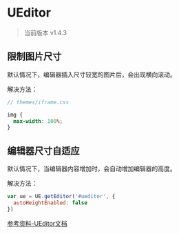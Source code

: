 # UEditor

> 当前版本 v1.4.3

## 限制图片尺寸

默认情况下，编辑器插入尺寸较宽的图片后，会出现横向滚动。

解决方法：

``` scss
// themes/iframe.css

img {
  max-width: 100%;
}
```

## 编辑器尺寸自适应

默认情况下，当编辑器内容增加时，会自动增加编辑器的高度。

解决方法：

``` js
var ue = UE.getEditor('#ueditor', {
  autoHeightEnabled: false
})
```

[参考资料-UEditor文档](http://fex.baidu.com/ueditor/#start-config)
